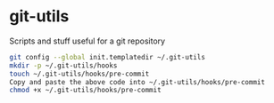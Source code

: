 # git-utils
Scripts and stuff useful for a git repository
```bash
git config --global init.templatedir ~/.git-utils
mkdir -p ~/.git-utils/hooks
touch ~/.git-utils/hooks/pre-commit
Copy and paste the above code into ~/.git-utils/hooks/pre-commit
chmod +x ~/.git-utils/hooks/pre-commit
```
